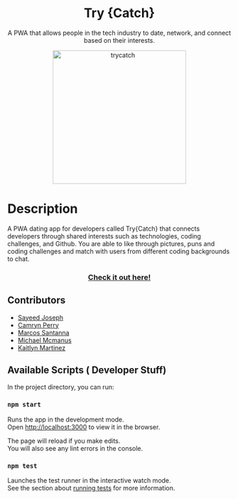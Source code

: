 <h1 align="center">Try {Catch}</h1>
<p align="center">A PWA that allows people in the tech industry to date, network, and connect based on their interests.</p>
<p align="center">
  <img src="https://i.imgur.com/zw7zF2h.png" width="300" alt="trycatch"/>
</p>



# Description

A PWA dating app for developers called Try{Catch} that connects developers through shared interests such as technologies, coding challenges, and Github. You are able to like through pictures, puns and coding challenges and match with users from different coding backgrounds to chat.

<h3 align="center">
<a href="https://try-catch.app/">Check it out here!</a>
</h3>

## Contributors

- <a href="https://github.com/sjoseph11236">Sayeed Joseph</a>
- <a href="https://github.com/camryn-perry">Camryn Perry</a>
- <a href="https://github.com/mcs2019">Marcos Santanna</a>
- <a href="https://github.com/MikeMcmanus95">Michael Mcmanus</a>
- <a href="https://github.com/kkmartinez95">Kaitlyn Martinez</a>


## Available Scripts ( Developer Stuff)

In the project directory, you can run:

### `npm start`

Runs the app in the development mode.<br />
Open [http://localhost:3000](http://localhost:3000) to view it in the browser.

The page will reload if you make edits.<br />
You will also see any lint errors in the console.

### `npm test`

Launches the test runner in the interactive watch mode.<br />
See the section about [running tests](https://facebook.github.io/create-react-app/docs/running-tests) for more information.
